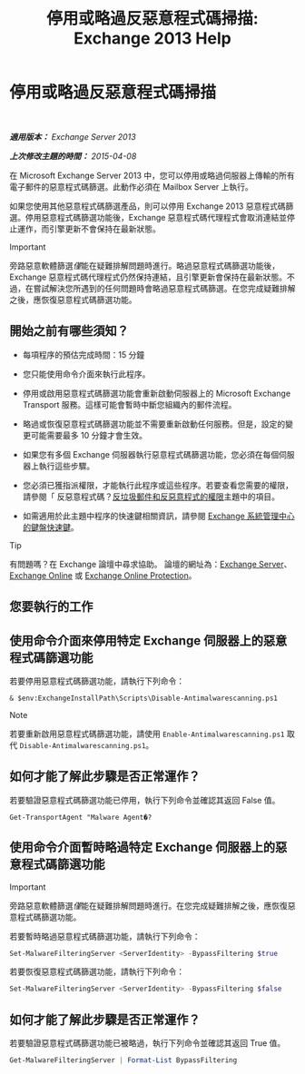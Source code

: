 ﻿---
title: '停用或略過反惡意程式碼掃描: Exchange 2013 Help'
TOCTitle: 停用或略過反惡意程式碼掃描
ms:assetid: 6725c74b-b3ef-4259-9337-c739e9bf7b5d
ms:mtpsurl: https://technet.microsoft.com/zh-tw/library/JJ150526(v=EXCHG.150)
ms:contentKeyID: 50473374
ms.date: 05/21/2018
mtps_version: v=EXCHG.150
ms.translationtype: MT
---

# 停用或略過反惡意程式碼掃描

 

_**適用版本：** Exchange Server 2013_

_**上次修改主題的時間：** 2015-04-08_

在 Microsoft Exchange Server 2013 中，您可以停用或略過伺服器上傳輸的所有電子郵件的惡意程式碼篩選。此動作必須在 Mailbox Server 上執行。

如果您使用其他惡意程式碼篩選產品，則可以停用 Exchange 2013 惡意程式碼篩選。停用惡意程式碼篩選功能後，Exchange 惡意程式碼代理程式會取消連結並停止運作，而引擎更新不會保持在最新狀態。


> [!IMPORTANT]  
> 旁路惡意軟體篩選<em>僅</em>能在疑難排解問題時進行。略過惡意程式碼篩選功能後，Exchange 惡意程式碼代理程式仍然保持連結，且引擎更新會保持在最新狀態。不過，在嘗試解決您所遇到的任何問題時會略過惡意程式碼篩選。在您完成疑難排解之後，應恢復惡意程式碼篩選功能。




## 開始之前有哪些須知？

  - 每項程序的預估完成時間：15 分鐘

  - 您只能使用命令介面來執行此程序。

  - 停用或啟用惡意程式碼篩選功能會重新啟動伺服器上的 Microsoft Exchange Transport 服務。這樣可能會暫時中斷您組織內的郵件流程。

  - 略過或恢復惡意程式碼篩選功能並不需要重新啟動任何服務。但是，設定的變更可能需要最多 10 分鐘才會生效。

  - 如果您有多個 Exchange 伺服器執行惡意程式碼篩選功能，您必須在每個伺服器上執行這些步驟。

  - 您必須已獲指派權限，才能執行此程序或這些程序。若要查看您需要的權限，請參閱「 反惡意程式碼？[反垃圾郵件和反惡意程式的權限](anti-spam-and-anti-malware-permissions-exchange-2013-help.md)主題中的項目。

  - 如需適用於此主題中程序的快速鍵相關資訊，請參閱 [Exchange 系統管理中心的鍵盤快速鍵](keyboard-shortcuts-in-the-exchange-admin-center-exchange-online-protection-help.md)。


> [!TIP]  
> 有問題嗎？在 Exchange 論壇中尋求協助。 論壇的網址為：<a href="https://go.microsoft.com/fwlink/p/?linkid=60612">Exchange Server</a>、 <a href="https://go.microsoft.com/fwlink/p/?linkid=267542">Exchange Online</a> 或 <a href="https://go.microsoft.com/fwlink/p/?linkid=285351">Exchange Online Protection</a>。




## 您要執行的工作

## 使用命令介面來停用特定 Exchange 伺服器上的惡意程式碼篩選功能

若要停用惡意程式碼篩選功能，請執行下列命令：

    & $env:ExchangeInstallPath\Scripts\Disable-Antimalwarescanning.ps1


> [!NOTE]  
> 若要重新啟用惡意程式碼篩選功能，請使用 <code>Enable-Antimalwarescanning.ps1</code> 取代 <code>Disable-Antimalwarescanning.ps1</code>。




## 如何才能了解此步驟是否正常運作？

若要驗證惡意程式碼篩選功能已停用，執行下列命令並確認其返回 False 值。

    Get-TransportAgent "Malware Agent�?

## 使用命令介面暫時略過特定 Exchange 伺服器上的惡意程式碼篩選功能


> [!IMPORTANT]  
> 旁路惡意軟體篩選<em>僅</em>能在疑難排解問題時進行。在您完成疑難排解之後，應恢復惡意程式碼篩選功能。




若要暫時略過惡意程式碼篩選功能，請執行下列命令：

```powershell
Set-MalwareFilteringServer <ServerIdentity> -BypassFiltering $true
```

若要恢復惡意程式碼篩選功能，請執行下列命令：

```powershell
Set-MalwareFilteringServer <ServerIdentity> -BypassFiltering $false
```

## 如何才能了解此步驟是否正常運作？

若要驗證惡意程式碼篩選功能已被略過，執行下列命令並確認其返回 True 值。

```powershell
Get-MalwareFilteringServer | Format-List BypassFiltering
```


